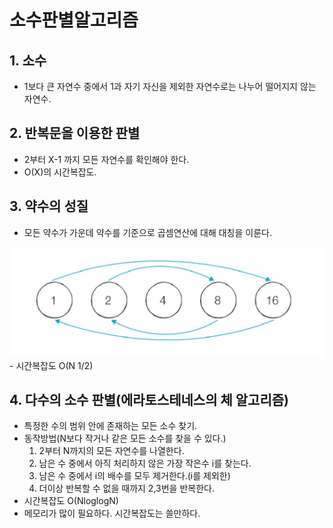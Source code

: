 # 소수판별알고리즘
## 1. 소수
- 1보다 큰 자연수 중에서 1과 자기 자신을 제외한 자연수로는 나누어 떨어지지 않는 자연수.

## 2. 반복문을 이용한 판별
- 2부터 X-1 까지 모든 자연수를 확인해야 한다.
- O(X)의 시간복잡도.

## 3. 약수의 성질
- 모든 약수가 가운데 약수를 기준으로 곱셈연산에 대해 대칭을 이룬다.
<img src = '약수규칙.png'>
- 시간복잡도 O(N 1/2)

## 4. 다수의 소수 판별(에라토스테네스의 체 알고리즘)
- 특정한 수의 범위 안에 존재하는 모든 소수 찾기.
- 동작방법(N보다 작거나 같은 모든 소수를 찾을 수 있다.)
    1. 2부터 N까지의 모든 자연수를 나열한다.
    2. 남은 수 중에서 아직 처리하지 않은 가장 작은수 i를 찾는다.
    3. 남은 수 중에서 i의 배수를 모두 제거한다.(i를 제외한)
    4. 더이상 반복할 수 없을 때까지 2,3번을 반복한다.
- 시간복잡도 O(NloglogN)
- 메모리가 많이 필요하다. 시간복잡도는 쓸만하다.   
